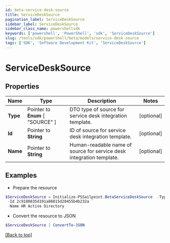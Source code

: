 ```yaml
---
id: beta-service-desk-source
title: ServiceDeskSource
pagination_label: ServiceDeskSource
sidebar_label: ServiceDeskSource
sidebar_class_name: powershellsdk
keywords: ['powershell', 'PowerShell', 'sdk', 'ServiceDeskSource'] 
slug: /tools/sdk/powershell/beta/models/service-desk-source
tags: ['SDK', 'Software Development Kit', 'ServiceDeskSource']
---
```



# ServiceDeskSource

## Properties

Name | Type | Description | Notes
------------ | ------------- | ------------- | -------------
**Type** |  Pointer to  **Enum** [  "SOURCE" ] | DTO type of source for service desk integration template. | [optional] 
**Id** |  Pointer to **String** | ID of source for service desk integration template. | [optional] 
**Name** |  Pointer to **String** | Human-readable name of source for service desk integration template. | [optional] 

## Examples

- Prepare the resource
```powershell
$ServiceDeskSource = Initialize-PSSailpoint.BetaServiceDeskSource  -Type SOURCE `
 -Id 2c9180835d191a86015d28455b4b232a `
 -Name HR Active Directory
```

- Convert the resource to JSON
```powershell
$ServiceDeskSource | ConvertTo-JSON
```


[[Back to top]](#) 

